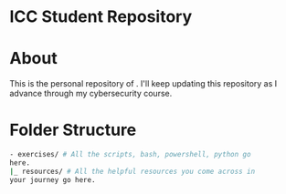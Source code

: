 # ICC Student Repository
# About
This is the personal repository of <student-name>.
I'll keep updating this repository as I advance through my
cybersecurity course.

# Folder Structure
```bash
- exercises/ # All the scripts, bash, powershell, python go
here.
|_ resources/ # All the helpful resources you come across in
your journey go here.
```
